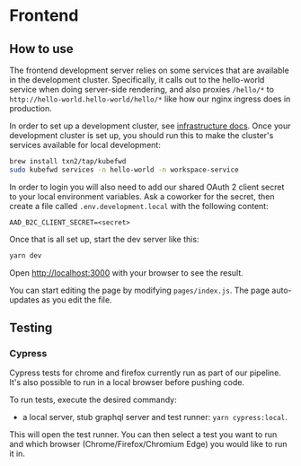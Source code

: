 # Frontend

## How to use

The frontend development server relies on some services that are available in the development cluster. Specifically, it calls out to the hello-world service when doing server-side rendering, and also proxies `/hello/*` to `http://hello-world.hello-world/hello/*` like how our nginx ingress does in production.

In order to set up a development cluster, see [infrastructure docs](../infrastructure/README.md). Once your development cluster is set up, you should run this to make the cluster's services available for local development:

```bash
brew install txn2/tap/kubefwd
sudo kubefwd services -n hello-world -n workspace-service
```

In order to login you will also need to add our shared OAuth 2 client secret to your local environment variables. Ask a coworker for the secret, then create a file called `.env.development.local` with the following content:

```
AAD_B2C_CLIENT_SECRET=<secret>
```

Once that is all set up, start the dev server like this:

```bash
yarn dev
```

Open [http://localhost:3000](http://localhost:3000) with your browser to see the result.

You can start editing the page by modifying `pages/index.js`. The page auto-updates as you edit the file.

## Testing

### Cypress

Cypress tests for chrome and firefox currently run as part of our pipeline. It's also possible to run in a local browser before pushing code.

To run tests, execute the desired commandy:

- a local server, stub graphql server and test runner: `yarn cypress:local`.

This will open the test runner. You can then select a test you want to run and which browser (Chrome/Firefox/Chromium Edge) you would like to run it in.
